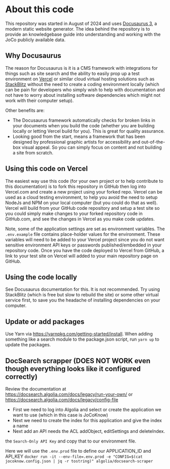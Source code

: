 # About this code

This repository was started in August of 2024 and uses [Docusaurus 3](https://docusaurus.io), a modern static website generator. The idea behind the repository is to provide an knowledgebase guide into understanding and working with the JoCo publicly available data.

## Why Docusaurus

The reason for Docusaurus is it is a CMS framework with integrations for things such as site search and the ability to easily prop up a test environment on [Vercel](https://vercel.com) or similar cloud virtual hosting solutions such as [StackBlitz](https://stackblitz.com/) without the need to create a coding environment locally (which can be pain for developers who simply wish to help with documentation and not have to worry about installing software dependencies which might not work with their computer setup).

Other benefits are:

- The Docusaurus framework automatically checks for broken links in your documents when you build the code (whether you are building locally or letting Vercel build for you). This is great for quality assurance.
- Looking good from the start, means a framework that has been designed by professional graphic artists for accessibility and out-of-the-box visual appeal. So you can simply focus on content and not building a site from scratch.

## Using this code on Vercel

The easiest way use this code (for your own project or to help contribute to this documentation) is to fork this repository in GitHub then log into Vercel.com and create a new project using your forked repo. Vercel can be used as a cloud testing environment, to help you avoid the need to setup NodeJs and NPM on your local computer (but you could do that as well). Vercel will build from your GitHub code repository and setup a test site so you could simply make changes to your forked repository code in GitHub.com, and see the changes in Vercel as you make code updates. 

Note, some of the application settings are set as environment variables. The `.env.example` file contains place-holder values for the environment. These variables will need to be added to your Vercel project since you do not want sensitive environment API keys or passwords published/embedded in your repository code. Once you have the code deployed to Vercel from GitHub, a link to your test site on Vercel will added to your main repository page on GitHub.

## Using the code locally

See Docusaurus documentation for this. It is not recommended. Try using StackBlitz (which is free but slow to rebuild the site) or some other virtual service first, to save you the headache of installing dependencies on your computer.

## Update or add packages

Use Yarn via https://yarnpkg.com/getting-started/install. When adding something like a search module to the package.json script, run `yarn up` to update the packages.

## DocSearch scrapper (DOES NOT WORK even though everything looks like it configured correctly)

Review the documentation at https://docsearch.algolia.com/docs/legacy/run-your-own/ or https://docsearch.algolia.com/docs/legacy/config-file

- First we need to log into Algolia and select or create the application we want to use (which in this case is JoCoKnow)
- Next we need to create the index for this application and give the index a name
- Next add an API needs the ACL addObject, editSettings and deleteIndex.

the `Search-Only API Key` and copy that to our environment file.


Here we will use the `.env.prod` file to define our APPLICATION_ID and API_KEY
`docker run -it --env-file=.env.prod -e "CONFIG=$(cat jocoknow.config.json | jq -r tostring)" algolia/docsearch-scraper`

